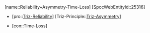 ﻿---
type: TrizContradiction
aliases:
- Reliability+Asymmetry-Time-Loss
license: CC BY-SA 4.0
copyright: https://github.com/SpocWeb
IsDeleted: false
IsReadOnly: false
Confidential: public
tags: 
- Triz/Contradiction
---
[name::Reliability+Asymmetry-Time-Loss]
[SpocWebEntityId::25316]
+ [pro::[Triz-Reliability](tech/Triz/Parameter/Triz-Reliability.md)]
[Triz-Principle::[Triz-Asymmetry](tech/Triz/Principle/Triz-Asymmetry.md)]
- [con::Time-Loss]

